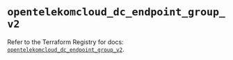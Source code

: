 # `opentelekomcloud_dc_endpoint_group_v2`

Refer to the Terraform Registry for docs: [`opentelekomcloud_dc_endpoint_group_v2`](https://registry.terraform.io/providers/opentelekomcloud/opentelekomcloud/1.36.10/docs/resources/dc_endpoint_group_v2).
